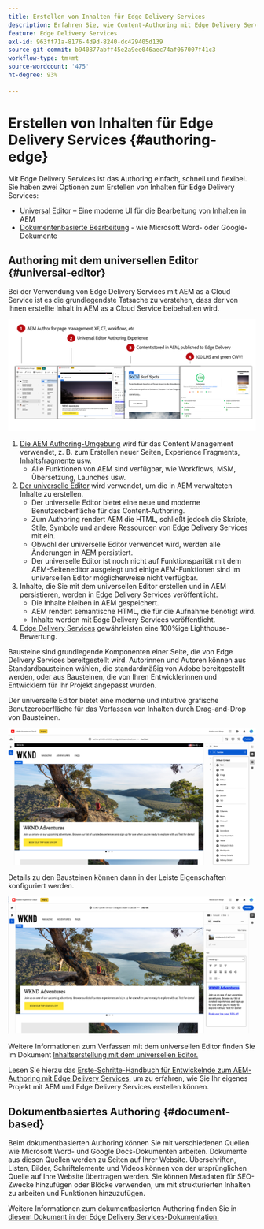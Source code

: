 ```yaml
---
title: Erstellen von Inhalten für Edge Delivery Services
description: Erfahren Sie, wie Content-Authoring mit Edge Delivery Services funktioniert und wie Sie AEM-Inhalte mit Edge Delivery Services erstellen.
feature: Edge Delivery Services
exl-id: 963ff71a-8176-4d9d-8240-dc429405d139
source-git-commit: b940877abff45e2a9ee046aec74af067007f41c3
workflow-type: tm+mt
source-wordcount: '475'
ht-degree: 93%

---
```



# Erstellen von Inhalten für Edge Delivery Services {#authoring-edge}

Mit Edge Delivery Services ist das Authoring einfach, schnell und flexibel. Sie haben zwei Optionen zum Erstellen von Inhalten für Edge Delivery Services:

* [Universal Editor](#universal-editor) – Eine moderne UI für die Bearbeitung von Inhalten in AEM
* [Dokumentenbasierte Bearbeitung](#document-based) - wie Microsoft Word- oder Google-Dokumente

## Authoring mit dem universellen Editor {#universal-editor}

Bei der Verwendung von Edge Delivery Services mit AEM as a Cloud Service ist es die grundlegendste Tatsache zu verstehen, dass der von Ihnen erstellte Inhalt in AEM as a Cloud Service beibehalten wird.

![Funktionsweise des AEM-Authoring mit Edge Delivery Services](assets/how-aem-edge-works.png)

1. [Die AEM Authoring-Umgebung](/help/sites-cloud/authoring/quick-start.md) wird für das Content Management verwendet, z. B. zum Erstellen neuer Seiten, Experience Fragments, Inhaltsfragmente usw.
   * Alle Funktionen von AEM sind verfügbar, wie Workflows, MSM, Übersetzung, Launches usw.
1. [Der universelle Editor](/help/sites-cloud/authoring/universal-editor/authoring.md) wird verwendet, um die in AEM verwalteten Inhalte zu erstellen.
   * Der universelle Editor bietet eine neue und moderne Benutzeroberfläche für das Content-Authoring.
   * Zum Authoring rendert AEM die HTML, schließt jedoch die Skripte, Stile, Symbole und andere Ressourcen von Edge Delivery Services mit ein.
   * Obwohl der universelle Editor verwendet wird, werden alle Änderungen in AEM persistiert.
   * Der universelle Editor ist noch nicht auf Funktionsparität mit dem AEM-Seiteneditor ausgelegt und einige AEM-Funktionen sind im universellen Editor möglicherweise nicht verfügbar.
1. Inhalte, die Sie mit dem universellen Editor erstellen und in AEM persistieren, werden in Edge Delivery Services veröffentlicht.
   * Die Inhalte bleiben in AEM gespeichert.
   * AEM rendert semantische HTML, die für die Aufnahme benötigt wird.
   * Inhalte werden mit Edge Delivery Services veröffentlicht.
1. [Edge Delivery Services](/help/edge/developer/keeping-it-100.md) gewährleisten eine 100%ige Lighthouse-Bewertung.

Bausteine sind grundlegende Komponenten einer Seite, die von Edge Delivery Services bereitgestellt wird. Autorinnen und Autoren können aus Standardbausteinen wählen, die standardmäßig von Adobe bereitgestellt werden, oder aus Bausteinen, die von Ihren Entwicklerinnen und Entwicklern für Ihr Projekt angepasst wurden.

Der universelle Editor bietet eine moderne und intuitive grafische Benutzeroberfläche für das Verfassen von Inhalten durch Drag-and-Drop von Bausteinen.

![Drag-and-Drop von Bausteinen im universellen Editor](assets/blocks.png)

Details zu den Bausteinen können dann in der Leiste Eigenschaften konfiguriert werden.

![Bausteineigenschaften konfigurieren](assets/block-properties.png)

Weitere Informationen zum Verfassen mit dem universellen Editor finden Sie im Dokument [Inhaltserstellung mit dem universellen Editor.](/help/sites-cloud/authoring/universal-editor/authoring.md)

Lesen Sie hierzu das [Erste-Schritte-Handbuch für Entwickelnde zum AEM-Authoring mit Edge Delivery Services](/help/edge/aem-authoring/edge-dev-getting-started.md), um zu erfahren, wie Sie Ihr eigenes Projekt mit AEM und Edge Delivery Services erstellen können.

## Dokumentbasiertes Authoring  {#document-based}

Beim dokumentbasierten Authoring können Sie mit verschiedenen Quellen wie Microsoft Word- und Google Docs-Dokumenten arbeiten. Dokumente aus diesen Quellen werden zu Seiten auf Ihrer Website. Überschriften, Listen, Bilder, Schriftelemente und Videos können von der ursprünglichen Quelle auf Ihre Website übertragen werden. Sie können Metadaten für SEO-Zwecke hinzufügen oder Blöcke verwenden, um mit strukturierten Inhalten zu arbeiten und Funktionen hinzuzufügen.

Weitere Informationen zum dokumentbasierten Authoring finden Sie in [diesem Dokument in der Edge Delivery Services-Dokumentation.](/help/edge/docs/authoring.md)
